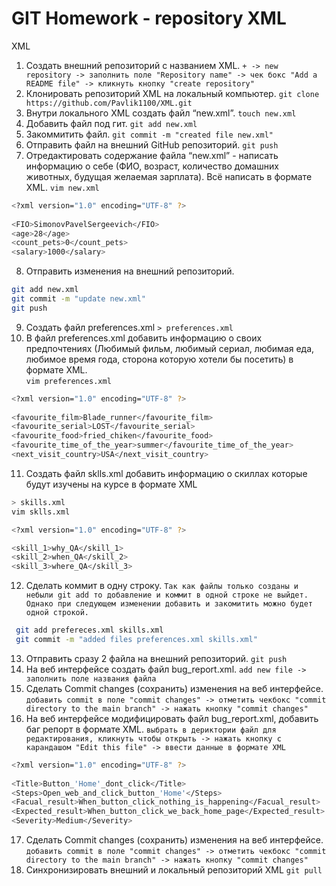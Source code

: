 # GIT Homework - repository XML 
XML
 1. Создать внешний репозиторий c названием XML. `+ -> new repository -> заполнить поле "Repository name" -> чек бокс "Add a README file" -> кликнуть кнопку "create repository"`
 2. Клонировать репозиторий XML на локальный компьютер. `git clone https://github.com/Pavlik1100/XML.git`  
 3. Внутри локального XML создать файл “new.xml”. `touch new.xml`
 4. Добавить файл под гит. `git add new.xml`
 5. Закоммитить файл. `git commit -m "created file new.xml"`
 6. Отправить файл на внешний GitHub репозиторий. `git push`  
 7. Отредактировать содержание файла “new.xml” - написать информацию о себе (ФИО, возраст, количество домашних животных, будущая желаемая зарплата). Всё написать в формате XML. 
`vim new.xml`  
```sh  
<?xml version="1.0" encoding="UTF-8" ?>  
  
<FIO>SimonovPavelSergeevich</FIO>  
<age>28</age>  
<count_pets>0</count_pets>  
<salary>1000</salary>  
```
 8. Отправить изменения на внешний репозиторий.   
```sh  
git add new.xml  
git commit -m "update new.xml"  
git push 
```
 9. Создать файл preferences.xml `> preferences.xml`  
 10. В файл preferences.xml добавить информацию о своих предпочтениях (Любимый фильм, любимый сериал, любимая еда, любимое время года, сторона которую хотели бы посетить) в формате XML.   
`vim preferences.xml`  
```sh  
<?xml version="1.0" encoding="UTF-8" ?>  
  
<favourite_film>Blade_runner</favourite_film>  
<favourite_serial>LOST</favourite_serial>  
<favourite_food>fried_chiken</favourite_food>    
<favourite_time_of_the_year>summer</favourite_time_of_the_year>  
<next_visit_country>USA</next_visit_country>    
```
 11. Создать файл sklls.xml добавить информацию о скиллах которые будут изучены на курсе в формате XML   
```sh
> skills.xml  
vim sklls.xml  
```  
```sh 
<?xml version="1.0" encoding="UTF-8" ?>  

<skill_1>why_QA</skill_1>    
<skill_2>when_QA</skill_2>    
<skill_3>where_QA</skill_3>    
```
 12. Сделать коммит в одну строку. `Так как файлы только созданы и небыли git add то добавление и коммит в одной строке не выйдет. Однако при следующем изменении добавить и закомитить можно будет одной строкой.`
```sh  
 git add prefereces.xml skills.xml  
 git commit -m "added files preferences.xml skills.xml"  
```

 13. Отправить сразу 2 файла на внешний репозиторий. `git push`
 14. На веб интерфейсе создать файл bug_report.xml. `add new file -> заполнить поле названия файла`   
 15. Сделать Commit changes (сохранить) изменения на веб интерфейсе. `добавить commit в поле "commit changes" -> отметить чекбокс "commit directory to the main branch" -> нажать кнопку "commit changes"`
 16. На веб интерфейсе модифицировать файл bug_report.xml, добавить баг репорт в формате XML. `выбрать в дериктории файл для редактирования, кликнуть чтобы открыть -> нажать кнопку с карандашом "Edit this file" -> ввести данные в формате XML`
```sh
<?xml version="1.0" encoding="UTF-8" ?>   
    
<Title>Button_'Home'_dont_click</Title>  
<Steps>Open_web_and_click_button_'Home'</Steps>  
<Facual_result>When_button_click_nothing_is_happening</Facual_result>  
<Expected_result>When_button_click_we_back_home_page</Expected_result>  
<Severity>Medium</Severity>  
```
 17. Сделать Commit changes (сохранить) изменения на веб интерфейсе. `добавить commit в поле "commit changes" -> отметить чекбокс "commit directory to the main branch" -> нажать кнопку "commit changes"`
 18. Синхронизировать внешний и локальный репозиторий XML `git pull`
